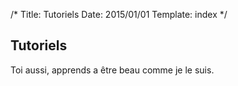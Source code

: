 /*
Title: Tutoriels
Date: 2015/01/01
Template: index
*/

## Tutoriels

Toi aussi, apprends a être beau comme je le suis.